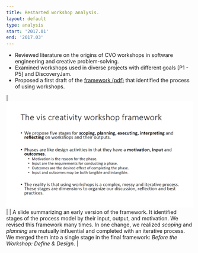 ```yaml
---
title: Restarted workshop analysis.
layout: default
type: analysis
start: '2017.01'
end: '2017.03'
---
```

 - Reviewed literature on the origins of CVO workshops in software engineering and creative problem-solving.
 - Examined workshops used in diverse projects with different goals [P1 - P5] and DiscoveryJam.
 - Proposed a first draft of the [framework (pdf)] that identified the process of using workshops.

| ![framework](../assets/documents/2017.03-framework-contributions.png) |
| A slide summarizing an early version of the framework. It identified stages of the process model by their input, output, and motivation. We revised this framework many times. In one change, we realized _scoping_ and _planning_ are mutually influential and completed with an iterative process. We merged them into a single stage in the final framework: _Before the Workshop: Define & Design_. |

[framework (pdf)]: ../assets/documents/2017.03-process-model.pdf
